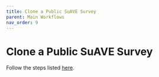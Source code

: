 ```yaml
---
title: Clone a Public SuAVE Survey
parent: Main Workflows
nav_order: 9
---
```


# Clone a Public SuAVE Survey

Follow the steps listed [here](https://suave-ucsd.github.io/SuAVE-Documentation/clone_public_surveys.html).
